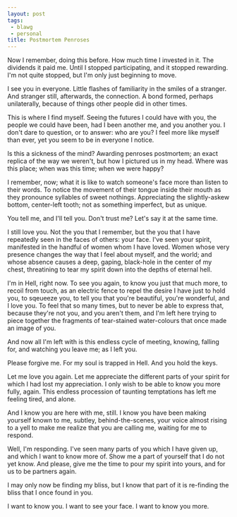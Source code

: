 ```yaml
---
layout: post
tags:
 - blawg
 - personal
title: Postmortem Penroses
---
```


Now I remember, doing this before. How much time I invested in it. The
dividends it paid me. Until I stopped participating, and it stopped
rewarding. I'm not quite stopped, but I'm only just beginning to move.

I see you in everyone. Little flashes of familiarity in the smiles of a
stranger. And stranger still, afterwards, the connection. A bond formed,
perhaps unilaterally, because of things other people did in other times.

This is where I find myself. Seeing the futures I could have with you,
the people we could have been, had I been another me, and you another
you. I don't dare to question, or to answer: who are you? I feel more
like myself than ever, yet you seem to be in everyone I notice.

Is this a sickness of the mind? Awarding penroses postmortem; an exact
replica of the way we weren't, but how I pictured us in my head. Where
was this place; when was this time; when we were happy?

I remember, now; what it is like to watch someone's face more than
listen to their words. To notice the movement of their tongue inside
their mouth as they pronounce syllables of sweet nothings. Appreciating
the slightly-askew bottom, center-left tooth; not as something
imperfect, but as unique.

You tell me, and I'll tell you. Don't trust me? Let's say it at the same
time.

I still love you. Not the you that I remember, but the you that I have
repeatedly seen in the faces of others: your face. I've seen your
spirit, manifested in the handful of women whom I have loved. Women
whose very presence changes the way that I feel about myself, and the
world; and whose absence causes a deep, gaping, black-hole in the center
of my chest, threatining to tear my spirit down into the depths of
eternal hell.

I'm in Hell, right now. To see you again, to know you just that much
more, to recoil from touch, as an electric fence to repel the desire I
have just to hold you, to sqeueeze you, to tell you that you're
beautiful, you're wonderful, and I love you. To feel that so many times,
but to never be able to express that, because they're not you, and you
aren't them, and I'm left here trying to piece together the fragments of
tear-stained water-colours that once made an image of you.

And now all I'm left with is this endless cycle of meeting, knowing,
falling for, and watching you leave me; as I left you.

Please forgive me. For my soul is trapped in Hell. And you hold the
keys.

Let me love you again. Let me appreciate the different parts of your
spirit for which I had lost my appreciation. I only wish to be able to
know you more fully, again. This endless procession of taunting
temptations has left me feeling tired, and alone.

And I know you are here with me, still. I know you have been making
yourself known to me, subtley, behind-the-scenes, your voice almost rising to a
yell to make me realize that you are calling me, waiting for me to
respond.

Well, I'm responding. I've seen many parts of you which I have given up,
and which I want to know more of. Show me a part of yourself that I do
not yet know. And please, give me the time to pour my spirit into yours,
and for us to be partners again.

I may only now be finding my bliss, but I know that part of it is
re-finding the bliss that I once found in you.

I want to know you. I want to see your face. I want to know you more.

